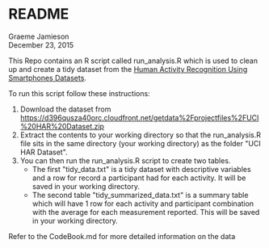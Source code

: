 # README
Graeme Jamieson  
December 23, 2015  

This Repo contains an R script called run_analysis.R which is used to clean up and create a tidy dataset from the [Human Activity Recognition Using Smartphones Datasets](http://archive.ics.uci.edu/ml/datasets/Human+Activity+Recognition+Using+Smartphones).  

To run this script follow these instructions:  

1. Download the dataset from https://d396qusza40orc.cloudfront.net/getdata%2Fprojectfiles%2FUCI%20HAR%20Dataset.zip  
2. Extract the contents to your working directory so that the run_analysis.R file sits in the same directory (your working directory) as the folder "UCI HAR Dataset".  
3. You can then run the run_analysis.R script to create two tables.  
    + The first "tidy_data.txt" is a tidy dataset with descriptive variables and a row for record a participant had for each activity. It will be saved in your working directory. 
    + The second table "tidy_summarized_data.txt" is a summary table which will have 1 row for each activity and participant combination with the average for each measurement reported. This will be saved in your working directory.   

Refer to the CodeBook.md for more detailed information on the data

